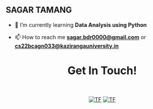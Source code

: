 ## SAGAR TAMANG

- 🌱 I’m currently learning **Data Analysis using Python**

- 📫 How to reach me **sagar.bdr0000@gmail.com** or **cs22bcagn033@kazirangauniversity.in**

<h1 align="center">Get In Touch!</h1>
<br>
<p align="center">
  <a href="https://www.linkedin.com/in/sagar-tmg/"><img alt="TF" src="https://img.shields.io/badge/linkedin-%230077B5.svg?style=for-the-badge&logo=linkedin&logoColor=white"/><a> 
  <a href="mailto:sagar.bdr0000@gmail.com"><img alt="TF" src="https://img.shields.io/badge/Gmail-D14836?style=for-the-badge&logo=gmail&logoColor=white" /></a>
</p>
